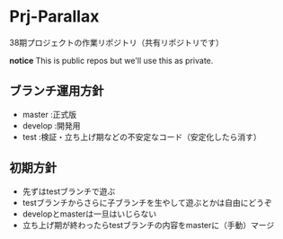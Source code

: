 # Prj-Parallax
38期プロジェクトの作業リポジトリ（共有リポジトリです）

**notice** This is public repos but we'll use this as private.

## ブランチ運用方針
- master  :正式版
- develop :開発用
- test    :検証・立ち上げ期などの不安定なコード（安定化したら消す）

## 初期方針
- 先ずはtestブランチで遊ぶ
- testブランチからさらに子ブランチを生やして遊ぶとかは自由にどうぞ
- developとmasterは一旦はいじらない
- 立ち上げ期が終わったらtestブランチの内容をmasterに（手動）マージ

